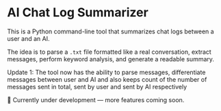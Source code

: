 # AI Chat Log Summarizer

This is a Python command-line tool that summarizes chat logs between a user and an AI. 

The idea is to parse a `.txt` file formatted like a real conversation, extract messages, perform keyword analysis, and generate a readable summary.

Update 1:
The tool now has the ability to parse messages, differentiate messages between user and AI and also keeps count of the number of messages sent in total, sent by user and sent by AI respectively

🚧 Currently under development — more features coming soon.
